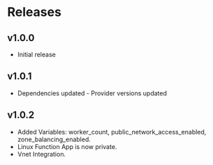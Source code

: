 # Releases

## v1.0.0

* Initial release

## v1.0.1

* Dependencies updated - Provider versions updated

## v1.0.2

* Added Variables: worker_count, public_network_access_enabled, zone_balancing_enabled.
* Linux Function App is now private.
* Vnet Integration.

